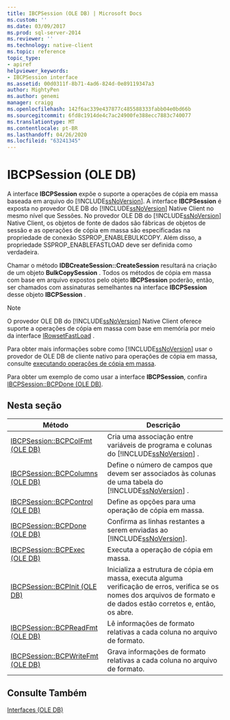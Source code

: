 ```yaml
---
title: IBCPSession (OLE DB) | Microsoft Docs
ms.custom: ''
ms.date: 03/09/2017
ms.prod: sql-server-2014
ms.reviewer: ''
ms.technology: native-client
ms.topic: reference
topic_type:
- apiref
helpviewer_keywords:
- IBCPSession interface
ms.assetid: 00d0311f-8b71-4ad6-824d-0e89119347a3
author: MightyPen
ms.author: genemi
manager: craigg
ms.openlocfilehash: 142f6ac339e437877c485588333fabb04e0bd66b
ms.sourcegitcommit: 6fd8c1914de4c7ac24900fe388ecc7883c740077
ms.translationtype: MT
ms.contentlocale: pt-BR
ms.lasthandoff: 04/26/2020
ms.locfileid: "63241345"
---
```

# <a name="ibcpsession-ole-db"></a>IBCPSession (OLE DB)
  A interface **IBCPSession** expõe o suporte a operações de cópia em massa baseada em arquivo do [!INCLUDE[ssNoVersion](../../includes/ssnoversion-md.md)]. A interface **IBCPSession** é exposta no provedor OLE DB do [!INCLUDE[ssNoVersion](../../includes/ssnoversion-md.md)] Native Client no mesmo nível que Sessões. No provedor OLE DB do [!INCLUDE[ssNoVersion](../../includes/ssnoversion-md.md)] Native Client, os objetos de fonte de dados são fábricas de objetos de sessão e as operações de cópia em massa são especificadas na propriedade de conexão SSPROP_ENABLEBULKCOPY. Além disso, a propriedade SSPROP_ENABLEFASTLOAD deve ser definida como verdadeira.  
  
 Chamar o método **IDBCreateSession::CreateSession** resultará na criação de um objeto **BulkCopySession** . Todos os métodos de cópia em massa com base em arquivo expostos pelo objeto **IBCPSession** poderão, então, ser chamados com assinaturas semelhantes na interface **IBCPSession** desse objeto **IBCPSession** .  
  
> [!NOTE]  
>  O provedor OLE DB do [!INCLUDE[ssNoVersion](../../includes/ssnoversion-md.md)] Native Client oferece suporte a operações de cópia em massa com base em memória por meio da interface [IRowsetFastLoad](irowsetfastload-ole-db.md) .  
  
 Para obter mais informações sobre como [!INCLUDE[ssNoVersion](../../includes/ssnoversion-md.md)] usar o provedor de OLE DB de cliente nativo para operações de cópia em massa, consulte [executando operações de cópia em massa](../native-client/features/performing-bulk-copy-operations.md).  
  
 Para obter um exemplo de como usar a interface **IBCPSession**, confira [IBCPSession::BCPDone &#40;OLE DB&#41;](ibcpsession-bcpdone-ole-db.md).  
  
## <a name="in-this-section"></a>Nesta seção  
  
|Método|Descrição|  
|------------|-----------------|  
|[IBCPSession::BCPColFmt &#40;OLE DB&#41;](ibcpsession-bcpcolfmt-ole-db.md)|Cria uma associação entre variáveis de programa e colunas do [!INCLUDE[ssNoVersion](../../includes/ssnoversion-md.md)] .|  
|[IBCPSession::BCPColumns &#40;OLE DB&#41;](ibcpsession-bcpcolumns-ole-db.md)|Define o número de campos que devem ser associados às colunas de uma tabela do [!INCLUDE[ssNoVersion](../../includes/ssnoversion-md.md)] .|  
|[IBCPSession::BCPControl &#40;OLE DB&#41;](ibcpsession-bcpcontrol-ole-db.md)|Define as opções para uma operação de cópia em massa.|  
|[IBCPSession::BCPDone &#40;OLE DB&#41;](ibcpsession-bcpdone-ole-db.md)|Confirma as linhas restantes a serem enviadas ao [!INCLUDE[ssNoVersion](../../includes/ssnoversion-md.md)].|  
|[IBCPSession::BCPExec &#40;OLE DB&#41;](ibcpsession-bcpexec-ole-db.md)|Executa a operação de cópia em massa.|  
|[IBCPSession::BCPInit &#40;OLE DB&#41;](ibcpsession-bcpinit-ole-db.md)|Inicializa a estrutura de cópia em massa, executa alguma verificação de erros, verifica se os nomes dos arquivos de formato e de dados estão corretos e, então, os abre.|  
|[IBCPSession::BCPReadFmt &#40;OLE DB&#41;](ibcpsession-bcpreadfmt-ole-db.md)|Lê informações de formato relativas a cada coluna no arquivo de formato.|  
|[IBCPSession::BCPWriteFmt &#40;OLE DB&#41;](ibcpsession-bcpwritefmt-ole-db.md)|Grava informações de formato relativas a cada coluna no arquivo de formato.|  
  
## <a name="see-also"></a>Consulte Também  
 [Interfaces &#40;OLE DB&#41;](../../database-engine/dev-guide/interfaces-ole-db.md)  
  
  
